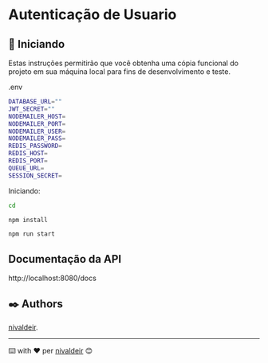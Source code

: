 # Autenticação de Usuario

## 🚀 Iniciando

Estas instruções permitirão que você obtenha uma cópia funcional do projeto em sua máquina local para fins de desenvolvimento e teste.

.env

```bash
DATABASE_URL=""
JWT_SECRET=""
NODEMAILER_HOST=
NODEMAILER_PORT=
NODEMAILER_USER=
NODEMAILER_PASS=
REDIS_PASSWORD=
REDIS_HOST=
REDIS_PORT=
QUEUE_URL=
SESSION_SECRET=
```

Iniciando:

```bash
cd

npm install

npm run start
```

## Documentação da API

http://localhost:8080/docs

## ✒️ Authors

[nivaldeir](https://github.com/nivaldeir).

---

⌨️ with ❤️ per [nivaldeir](https://github.com/Nivaldeir) 😊
